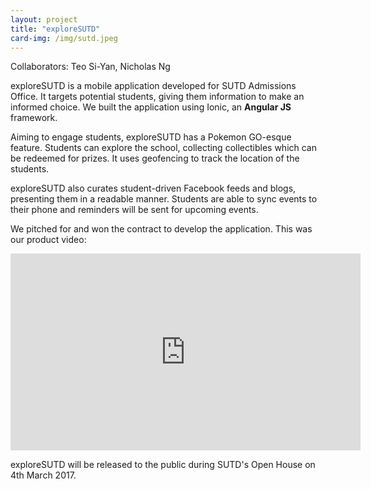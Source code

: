 ```yaml
---
layout: project
title: "exploreSUTD"
card-img: /img/sutd.jpeg
---
```


Collaborators: Teo Si-Yan, Nicholas Ng

exploreSUTD is a mobile application developed for SUTD Admissions Office. It targets potential students, giving them information to make an informed choice. We built the application using Ionic, an **Angular JS** framework.

Aiming to engage students, exploreSUTD has a Pokemon GO-esque feature. Students can explore the school, collecting collectibles which can be redeemed for prizes. It uses geofencing to track the location of the students.

exploreSUTD also curates student-driven Facebook feeds and blogs, presenting them in a readable manner. Students are able to sync events to their phone and reminders will be sent for upcoming events.

We pitched for and won the contract to develop the application. This was our product video:
<div class="embed-responsive embed-responsive-16by9">
  <iframe class="embed-responsive-item" width="560" height="315"
    src="https://www.youtube.com/embed/lb00lKtt0rg" frameborder="0"
    allowfullscreen=""></iframe>
</div>

exploreSUTD will be released to the public during SUTD's Open House on 4th March 2017.
